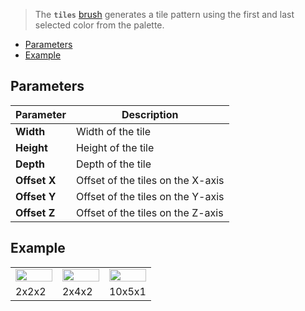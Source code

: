 > The **`tiles`** [brush](Brush-Shaders) generates a tile pattern using the first and last selected color from the palette.

<!-- TOC -->
- [Parameters](#parameters)
- [Example](#example)

## Parameters

Parameter | Description
--------- | -----------
**Width** | Width of the tile
**Height** | Height of the tile
**Depth** | Depth of the tile
**Offset X** | Offset of the tiles on the X-axis
**Offset Y** | Offset of the tiles on the Y-axis
**Offset Z** | Offset of the tiles on the Z-axis

## Example

<!-- SAMPLE tiles examples 3 -->
<table>
	<tr>
		<td width="33.33%"><img width="100%" src="https://s3.amazonaws.com/misc.lachlanmcdonald.com/magicavoxel-shaders/0.11.0/tiles_2_2_2.png" alt=""></td>
		<td width="33.33%"><img width="100%" src="https://s3.amazonaws.com/misc.lachlanmcdonald.com/magicavoxel-shaders/0.11.0/tiles_2_4_2.png" alt=""></td>
		<td width="33.33%"><img width="100%" src="https://s3.amazonaws.com/misc.lachlanmcdonald.com/magicavoxel-shaders/0.11.0/tiles_10_5_1.png" alt=""></td>
	</tr>
	<tr>
		<td valign="top">2x2x2</td>
		<td valign="top">2x4x2</td>
		<td valign="top">10x5x1</td>
	</tr>
</table>
<!-- END -->
